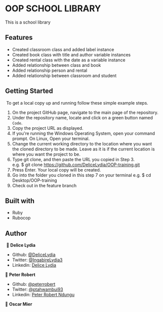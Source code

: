# OOP SCHOOL LIBRARY

This is a school library

## Features

- Created classroom class and added label instance
- Created book class with title and author variable instances
- Created rental class with the date as a variable instance
- Added relationship between class and book
- Added relationship person and rental
- Added relationship between classroom and student

## Getting Started
​
To get a local copy up and running follow these simple example steps.
​
1. On the project GitHub page, navigate to the main page of the repository.
2. Under the repository name, locate and click on a green button named `Code`. 
3. Copy the project URL as displayed.
4. If you're running the Windows Operating System, open your command prompt. On Linux, Open your terminal. 
5. Change the current working directory to the location where you want the cloned directory to be made. Leave as it is if the current location is where you want the project to be. 
6. Type git clone, and then paste the URL you copied in Step 3. <br>
e.g. $ git clone https://github.com/DeliceLydia/OOP-training.git
7. Press Enter. Your local copy will be created. 
8. Go into the folder you cloned in this step 7 on your terminal
e.g. $ cd Desktop/OOP-training
9. Check out in the feature branch

## Built with

- Ruby
- Rubocop

## Author
​
👤 **Delice Lydia**
​
- Github: [@DeliceLydia](https://github.com/DeliceLydia)
- Twitter: [@IngabireLydia3](https://twitter.com/IngabireLydia)
- Linkedin: [Delice Lydia](https://www.linkedin.com/in/delice-lydia)

👤 **Peter Robert**

- Github: [@peterrobert](https://github.com/peterrobert)
- Twitter: [@ptahwambui93](https://twitter.com/Ptahwambui93)
- Linkedin: [Peter Robert Ndungu](https://www.linkedin.com/in/peter-rob-ndungu/)
​

👤 **Oscar Mier**
